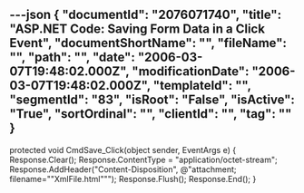 ---json
{
  "documentId": "2076071740",
  "title": "ASP.NET Code: Saving Form Data in a Click Event",
  "documentShortName": "",
  "fileName": "",
  "path": "",
  "date": "2006-03-07T19:48:02.000Z",
  "modificationDate": "2006-03-07T19:48:02.000Z",
  "templateId": "",
  "segmentId": "83",
  "isRoot": "False",
  "isActive": "True",
  "sortOrdinal": "",
  "clientId": "",
  "tag": ""
}
---

protected void CmdSave_Click(object sender, EventArgs e)
    {
        Response.Clear();
        Response.ContentType = &quot;application/octet-stream&quot;;
        Response.AddHeader(&quot;Content-Disposition&quot;,
            @&quot;attachment; filename=&quot;&quot;XmlFile.html&quot;&quot;&quot;);
        Response.Flush();
        Response.End();
    }
